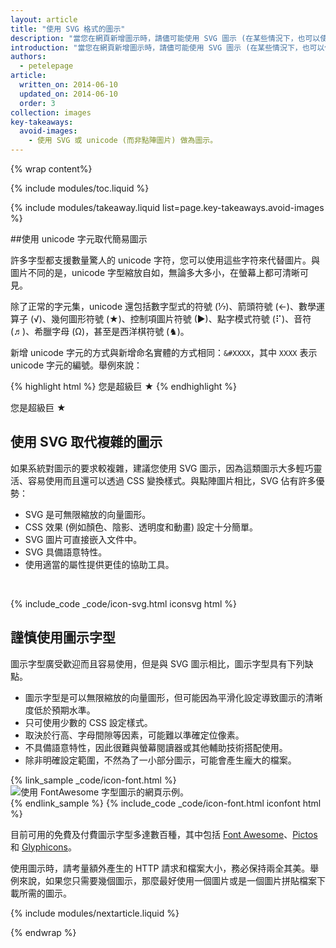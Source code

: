 ```yaml
---
layout: article
title: "使用 SVG 格式的圖示"
description: "當您在網頁新增圖示時，請儘可能使用 SVG 圖示 (在某些情況下，也可以使用 unicode 字元)。"
introduction: "當您在網頁新增圖示時，請儘可能使用 SVG 圖示 (在某些情況下，也可以使用 unicode 字元)。"
authors:
  - petelepage
article:
  written_on: 2014-06-10
  updated_on: 2014-06-10
  order: 3
collection: images
key-takeaways:
  avoid-images:
    - 使用 SVG 或 unicode (而非點陣圖片) 做為圖示。
---
```


{% wrap content%}

<style>
  img, video, object {
    max-width: 100%;
  }

  img.center {
    display: block;
    margin-left: auto;
    margin-right: auto;
  }
</style>

{% include modules/toc.liquid %}


{% include modules/takeaway.liquid list=page.key-takeaways.avoid-images %}

##使用 unicode 字元取代簡易圖示

許多字型都支援數量驚人的 unicode 字符，您可以使用這些字符來代替圖片。與圖片不同的是，unicode 字型縮放自如，無論多大多小，在螢幕上都可清晰可見。

除了正常的字元集，unicode 還包括數字型式的符號 (&#8528;)、箭頭符號 (&#8592;)、數學運算子 (&#8730;)、幾何圖形符號 (&#9733;)、控制項圖片符號 (&#9654;)、點字模式符號 (&#10255;)、音符 (&#9836;)、希臘字母 (&#937;)，甚至是西洋棋符號 (&#9822;)。

新增 unicode 字元的方式與新增命名實體的方式相同：`&#XXXX`，其中 `XXXX` 表示 unicode 字元的編號。舉例來說：

{% highlight html %}
您是超級巨 &#9733;
{% endhighlight %}

您是超級巨 &#9733;

## 使用 SVG 取代複雜的圖示
如果系統對圖示的要求較複雜，建議您使用 SVG 圖示，因為這類圖示大多輕巧靈活、容易使用而且還可以透過 CSS 變換樣式。與點陣圖片相比，SVG 佔有許多優勢：

* SVG 是可無限縮放的向量圖形。
* CSS 效果 (例如顏色、陰影、透明度和動畫) 設定十分簡單。
* SVG 圖片可直接嵌入文件中。
* SVG 具備語意特性。
* 使用適當的屬性提供更佳的協助工具。

&nbsp;

{% include_code _code/icon-svg.html iconsvg html %}

## 謹慎使用圖示字型

圖示字型廣受歡迎而且容易使用，但是與 SVG 圖示相比，圖示字型具有下列缺點。

* 圖示字型是可以無限縮放的向量圖形，但可能因為平滑化設定導致圖示的清晰度低於預期水準。
* 只可使用少數的 CSS 設定樣式。
* 取決於行高、字母間隙等因素，可能難以準確定位像素。
* 不具備語意特性，因此很難與螢幕閱讀器或其他輔助技術搭配使用。
* 除非明確設定範圍，不然為了一小部分圖示，可能會產生龐大的檔案。


{% link_sample _code/icon-font.html %}
<img src="img/icon-fonts.png" class="center"
srcset="img/icon-fonts.png 1x, img/icon-fonts-2x.png 2x"
alt="使用 FontAwesome 字型圖示的網頁示例。">
{% endlink_sample %}
{% include_code _code/icon-font.html iconfont html %}

目前可用的免費及付費圖示字型多達數百種，其中包括 [Font Awesome](http://fortawesome.github.io/Font-Awesome/)、[Pictos](http://pictos.cc/) 和 [Glyphicons](http://glyphicons.com/)。

使用圖示時，請考量額外產生的 HTTP 請求和檔案大小，務必保持兩全其美。舉例來說，如果您只需要幾個圖示，那麼最好使用一個圖片或是一個圖片拼貼檔案下載所需的圖示。

{% include modules/nextarticle.liquid %}

{% endwrap %}

